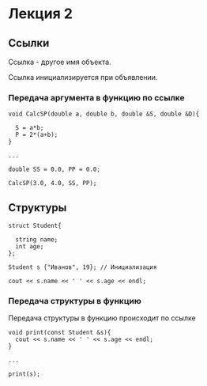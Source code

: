 # Лекция 2

## Ссылки

Ссылка - другое имя объекта.

Ссылка инициализируется при объявлении.

### Передача аргумента в функцию по ссылке

	void CalcSP(double a, double b, double &S, double &D){
	
	  S = a*b;
	  P = 2*(a+b);
	}

	...
	
	double SS = 0.0, PP = 0.0;

	CalcSP(3.0, 4.0, SS, PP);


## Структуры

	struct Student{

	  string name;
	  int age;
	};
 
	Student s {"Иванов", 19}; // Инициализация

	cout << s.name << ' ' << s.age << endl;

### Передача структуры в функцию

Передача структуры в функцию происходит по ссылке

	void print(const Student &s){
	  cout << s.name << ' ' << s.age << endl;
	}
	
	...
	
	print(s);